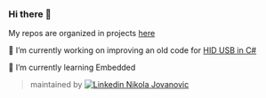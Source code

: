 ### Hi there 👋

My repos are organized in projects [here](https://github.com/etfovac?tab=projects)
  
🔭 I’m currently working on improving an old code for [HID USB in C#](https://github.com/etfovac/HID_Utility)
  
🌱 I’m currently learning Embedded

>  
> maintained by [![Linkedin](https://i.stack.imgur.com/gVE0j.png) Nikola Jovanovic](https://www.linkedin.com/in/etfovac/)
>  

<!--
**etfovac/etfovac** is a ✨ _special_ ✨ repository because its `README.md` (this file) appears on your GitHub profile.

Here are some ideas to get you started:

- 🔭 I’m currently working on ...
- 🌱 I’m currently learning ...
- 👯 I’m looking to collaborate on ...
- 🤔 I’m looking for help with ...
- 💬 Ask me about ...
- 📫 How to reach me: ...
- 😄 Pronouns: ...
- ⚡ Fun fact: ...
-->
